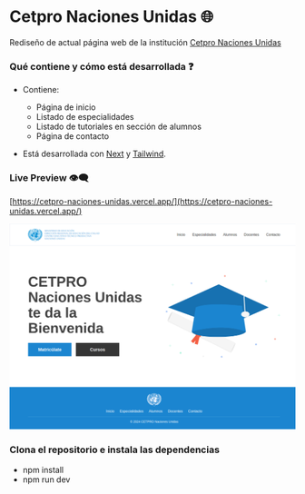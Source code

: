 # Cetpro Naciones Unidas 🌐

Rediseño de actual página web de la institución [Cetpro Naciones Unidas](https://cetpronnuu.edu.pe/)

### Qué contiene y cómo está desarrollada ❓

- Contiene:

  - Página de inicio
  - Listado de especialidades
  - Listado de tutoriales en sección de alumnos
  - Página de contacto

- Está desarrollada con [Next](https://nextjs.org/) y [Tailwind](https://tailwindcss.com/).

### Live Preview 👁‍🗨

[https://cetpro-naciones-unidas.vercel.app/](https://cetpro-naciones-unidas.vercel.app/)

![Página Cetpro Naciones Unidas](https://github.com/PedroVegaDamian/cetpro-naciones-unidas/blob/main/assets/cetpro-naciones-unidas.vercel.app_.png)

### Clona el repositorio e instala las dependencias

- npm install
- npm run dev

